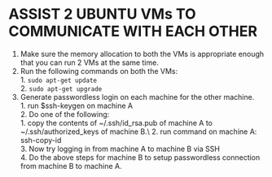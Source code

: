 # ASSIST 2 UBUNTU VMs TO COMMUNICATE WITH EACH OTHER

1. Make sure the memory allocation to both the VMs is appropriate enough that you can run 2 VMs at the same time.
2. Run the following commands on both the VMs:\
       1. ```sudo apt-get update```\
       2. ```sudo apt-get upgrade```
3. Generate passwordless login on each machine for the other machine.\
       1. run $ssh-keygen on machine A\
       2. Do one of the following:\
              1. copy the contents of ~/.ssh/id_rsa.pub of machine A to ~/.ssh/authorized_keys of machine B.\ 
              2. run command on machine A: ssh-copy-id <ip of machine B>\
       3. Now try logging in from machine A to machine B via SSH\
       4. Do the above steps for machine B to setup passwordless connection from machine B to machine A.
